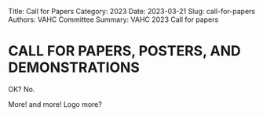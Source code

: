 Title: Call for Papers
Category: 2023
Date: 2023-03-21
Slug: call-for-papers
Authors: VAHC Committee
Summary: VAHC 2023 Call for papers

CALL FOR PAPERS, POSTERS, AND DEMONSTRATIONS
============================================

OK? No.

More! and more! Logo more?
